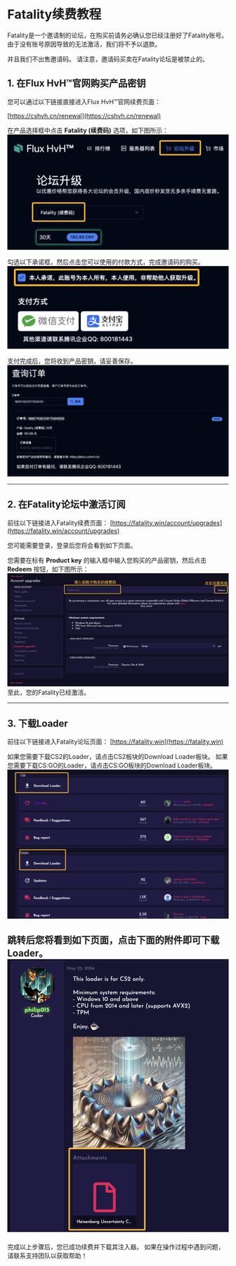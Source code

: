 # Fatality续费教程

Fatality是一个邀请制的论坛，在购买前请务必确认您已经注册好了Fatality账号。
由于没有账号原因导致的无法激活，我们将不予以退款。

并且我们不出售邀请码。
请注意，邀请码买卖在Fatality论坛是被禁止的。

## 1. 在Flux HvH™官网购买产品密钥

您可以通过以下链接直接进入Flux HvH™官网续费页面：

[https://cshvh.cn/renewal](https://cshvh.cn/renewal)

在产品选择框中点击 **Fatality (续费码)** 选项，如下图所示：
![buy.png](../assets/images/fatality/buy.png)

勾选以下承诺框，然后点击您可以使用的付款方式，完成邀请码的购买。
![confirm_buy.png](../assets/images/fatality/confirm_buy.png)

支付完成后，您将收到产品密钥，请妥善保存。
![after_buy.png](../assets/images/fatality/after_buy.png)

---

## 2. 在Fatality论坛中激活订阅

前往以下链接进入Fatality续费页面：
[https://fatality.win/account/upgrades](https://fatality.win/account/upgrades)

您可能需要登录，登录后您将会看到如下页面。

您需要在标有 **Product key** 的输入框中输入您购买的产品密钥，然后点击 **Redeem** 按钮，如下图所示：
![renewal.png](../assets/images/fatality/renewal.png)
至此，您的Fatality已经激活。

---
## 3. 下载Loader
前往以下链接进入Fatality论坛页面：
[https://fatality.win](https://fatality.win)

如果您需要下载CS2的Loader，请点击CS2板块的Download Loader板块。
如果您需要下载CS:GO的Loader，请点击CS:GO板块的Download Loader板块。
![download_loader.png](../assets/images/fatality/download_loader.png)

跳转后您将看到如下页面，点击下面的附件即可下载Loader。
![threads.png](../assets/images/fatality/threads.png)
---

完成以上步骤后，您已成功续费并下载其注入器。
如果在操作过程中遇到问题，请联系支持团队以获取帮助！